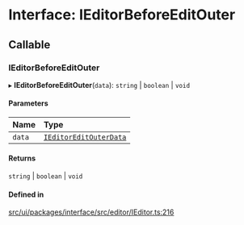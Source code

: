 # Interface: IEditorBeforeEditOuter

## Callable

### IEditorBeforeEditOuter

▸ **IEditorBeforeEditOuter**(`data`): `string` \| `boolean` \| `void`

#### Parameters

| Name | Type |
| :------ | :------ |
| `data` | [`IEditorEditOuterData`](IEditorEditOuterData.md) |

#### Returns

`string` \| `boolean` \| `void`

#### Defined in

[src/ui/packages/interface/src/editor/IEditor.ts:216](https://github.com/leaferjs/leafer-ui/blob/4f34682d75d50ed9144f891fb4da145a8d369069/packages/interface/src/editor/IEditor.ts#L216)
